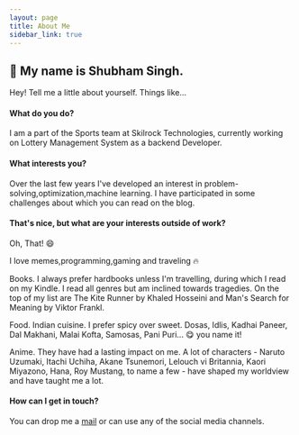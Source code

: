 ```yaml
---
layout: page
title: About Me
sidebar_link: true
---
```


## :wave: My name is Shubham Singh. 

Hey! Tell me a little about yourself. Things like...

#### What do you do?

I am a part of the Sports team at Skilrock Technologies, currently working on Lottery Management System as a backend Developer. 

#### What interests you?

Over the last few years I've developed an interest in problem-solving,optimization,machine learning. I have participated in some challenges about which you can read on the blog.

#### That's nice, but what are your interests outside of work?

Oh, That! :smile:

I love memes,programming,gaming and traveling 🔥

Books. I always prefer hardbooks unless I'm travelling, during which I read on my Kindle. I read all genres but am inclined towards tragedies. On the top of my list are The Kite Runner by Khaled Hosseini and Man's Search for Meaning by Viktor Frankl.

Food. Indian cuisine. I prefer spicy over sweet. Dosas, Idlis, Kadhai Paneer, Dal Makhani, Malai Kofta, Samosas, Pani Puri... :yum: you name it! 

Anime. They have had a lasting impact on me. A lot of characters - Naruto Uzumaki, Itachi Uchiha, Akane Tsunemori, Lelouch vi Britannia, Kaori Miyazono, Hana, Roy Mustang, to name a few - have shaped my worldview and have taught me a lot. 

#### How can I get in touch?

You can drop me a [mail](mailto:singhcse01@gmail.com) or can use any of the social media channels.

